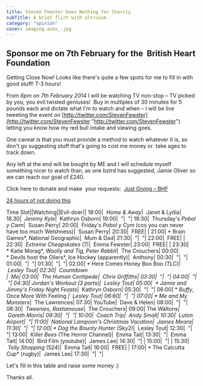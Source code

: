 ```yaml
---
title: Steven Fewster Does Nothing for Charity
subTitle: A brief flirt with altruism
category: "opinion"
cover: imaging.ashx_.jpg
---
```


## Sponsor me on 7th February for the  British Heart Foundation

Getting Close Now! Looks like there's quite a few spots for me to fill in with good stuff! T-3 hours!

From *6pm on 7th February 2014* I will be watching TV non-stop &#8211; TV picked by you, you evil twisted geniuses!  Buy in multiples of 30 minutes for 5 pounds each and dictate what I'm to watch and when &#8211; I will be live tweeting the event on [http://twitter.com/StevenFewster](http://twitter.com/StevenFewster "http://twitter.com/StevenFewster") letting you know how my red bull intake and viewing goes.

One caveat is that you must provide a method to watch whatever it is, so don't go suggesting stuff that's going to cost me money or  take ages to track down.

Any left at the end will be bought by ME and I will schedule myself something nicer to watch than, as one b*st*rd has suggested, Jamie Oliver so we can reach our goal of £240.

Click here to donate and make  your requests:  [Just Giving &#8211; BHF](http://www.justgiving.com/StevenFewster "Just Giving - BHF")

[24 hours of not doing this](/images/uploads/2014/01/imaging.ashx_.jpg "drunken ninja")

Time Slot||Watching||Evil-doer||
18:00|  *Home &amp; Away*|  Janet &amp; Lydia|
18.30|  *Jeremy Kyle*|  Kathryn Osborn|
19:00|  "|  "|
19:30|  Thursday's *Pobol y Cwm*|  Susan Perry|
20:00|  Friday's *Pobol y Cym* (cos you can never have too much Welshness)|  Susan Perry|
20:30|  FREE| |
21:00| * Brain Games*, National Geographic|  Mum &amp; Dad|
21:30|  "|  "|
22:00|  FREE| |
22:30|  *Extreme Cheapskates* (7)|  Emma Fewster|
23:00|  FREE| |
23:30| * Katie Morag*, *Woolly and Tig*, *Peter Rabbit*|  The Crouchers|
00:00| * Devils host the Oilers*, Ice Hockey (apparently)|  Anthony|
00:30|  "|  "|
01:00|  "|  "|
01:30|  "|  "|
02:00| * Here Comes Honey Boo Boo *(TLC)|  Lesley Tout|
02:30|  *Countdown<br /> *|  Me|
03:00|  *The Human Centipede*|  Chris Griffiths|
03:30|  "|  "|
04:00|  "|  "|
04:30| *Jordan's Workout*</a> (3 parts)****|  Lesley Tout|
05:00|  * Jamie and Jimmy's Friday Night Feasts*|  Kathryn Osborn|
05:30|  "|  "|
06:00| * *Buffy*, Once More With Feeling *|  Lesley Tout|
06:60|  "|  "|
07:00| * Me and My Monsters*|  The Lawrences|
07:30| YouTube</a>|  Dave &amp; Helen|
08:00|  "|  "|
08:30|  *Tweenies, *Rastamouse**|  The Crouchers|
09:00| The Waltons</a>*|  Gareth Morris|
09:30|  "|  "|
10:00|  *Coach Trip*|  Andy Small|
10:30|  *Luton Airport*|  "|
11:00|  *National Lampoon's Christmas Vacation*|  James Meara|
11:30|  "|  "|
12:00| * Dog the Bounty Hunter* (Sky2)|  Lesley Tout|
12:30|  "| "|
13:00|  *Killer Bees* (The Horror Channel)|  Emma Tait|
13:30|  "|  Emma Tait|
14:00|  Bird Film (youtube)|  James Lee|
14:30|  "| |
15:00|  "| |
15:30|  *Telly Shopping* (524)|  Emma Tait|
16:00|  FREE| |
17:00| * The Calcutta Cup* (rugby)|  James Lee|
17:30|  "|  "|


Let's fill in this table and raise some money :)

Thanks all.
